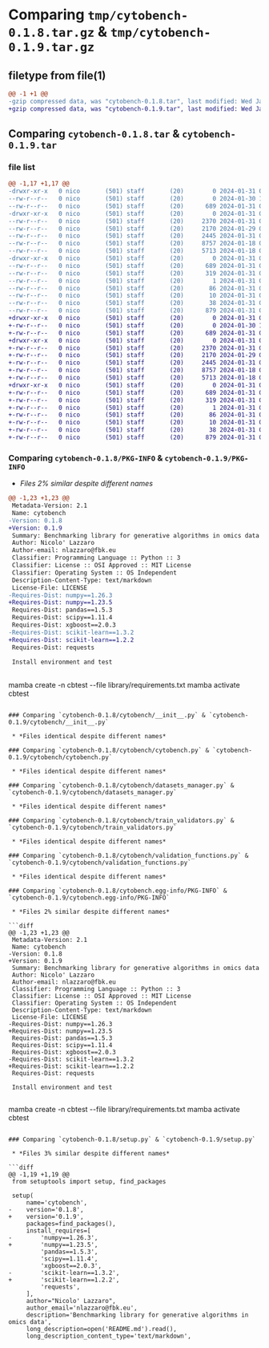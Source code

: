 # Comparing `tmp/cytobench-0.1.8.tar.gz` & `tmp/cytobench-0.1.9.tar.gz`

## filetype from file(1)

```diff
@@ -1 +1 @@
-gzip compressed data, was "cytobench-0.1.8.tar", last modified: Wed Jan 31 09:10:26 2024, max compression
+gzip compressed data, was "cytobench-0.1.9.tar", last modified: Wed Jan 31 09:13:25 2024, max compression
```

## Comparing `cytobench-0.1.8.tar` & `cytobench-0.1.9.tar`

### file list

```diff
@@ -1,17 +1,17 @@
-drwxr-xr-x   0 nico       (501) staff       (20)        0 2024-01-31 09:10:26.670956 cytobench-0.1.8/
--rw-r--r--   0 nico       (501) staff       (20)        0 2024-01-30 19:40:03.000000 cytobench-0.1.8/LICENSE
--rw-r--r--   0 nico       (501) staff       (20)      689 2024-01-31 09:10:26.670704 cytobench-0.1.8/PKG-INFO
-drwxr-xr-x   0 nico       (501) staff       (20)        0 2024-01-31 09:10:26.669267 cytobench-0.1.8/cytobench/
--rw-r--r--   0 nico       (501) staff       (20)     2370 2024-01-31 09:09:49.000000 cytobench-0.1.8/cytobench/__init__.py
--rw-r--r--   0 nico       (501) staff       (20)     2170 2024-01-29 09:41:16.000000 cytobench-0.1.8/cytobench/cytobench.py
--rw-r--r--   0 nico       (501) staff       (20)     2445 2024-01-31 09:09:35.000000 cytobench-0.1.8/cytobench/datasets_manager.py
--rw-r--r--   0 nico       (501) staff       (20)     8757 2024-01-18 09:51:52.000000 cytobench-0.1.8/cytobench/train_validators.py
--rw-r--r--   0 nico       (501) staff       (20)     5713 2024-01-18 08:17:59.000000 cytobench-0.1.8/cytobench/validation_functions.py
-drwxr-xr-x   0 nico       (501) staff       (20)        0 2024-01-31 09:10:26.670416 cytobench-0.1.8/cytobench.egg-info/
--rw-r--r--   0 nico       (501) staff       (20)      689 2024-01-31 09:10:26.000000 cytobench-0.1.8/cytobench.egg-info/PKG-INFO
--rw-r--r--   0 nico       (501) staff       (20)      319 2024-01-31 09:10:26.000000 cytobench-0.1.8/cytobench.egg-info/SOURCES.txt
--rw-r--r--   0 nico       (501) staff       (20)        1 2024-01-31 09:10:26.000000 cytobench-0.1.8/cytobench.egg-info/dependency_links.txt
--rw-r--r--   0 nico       (501) staff       (20)       86 2024-01-31 09:10:26.000000 cytobench-0.1.8/cytobench.egg-info/requires.txt
--rw-r--r--   0 nico       (501) staff       (20)       10 2024-01-31 09:10:26.000000 cytobench-0.1.8/cytobench.egg-info/top_level.txt
--rw-r--r--   0 nico       (501) staff       (20)       38 2024-01-31 09:10:26.671013 cytobench-0.1.8/setup.cfg
--rw-r--r--   0 nico       (501) staff       (20)      879 2024-01-31 09:10:08.000000 cytobench-0.1.8/setup.py
+drwxr-xr-x   0 nico       (501) staff       (20)        0 2024-01-31 09:13:25.598999 cytobench-0.1.9/
+-rw-r--r--   0 nico       (501) staff       (20)        0 2024-01-30 19:40:03.000000 cytobench-0.1.9/LICENSE
+-rw-r--r--   0 nico       (501) staff       (20)      689 2024-01-31 09:13:25.598766 cytobench-0.1.9/PKG-INFO
+drwxr-xr-x   0 nico       (501) staff       (20)        0 2024-01-31 09:13:25.589090 cytobench-0.1.9/cytobench/
+-rw-r--r--   0 nico       (501) staff       (20)     2370 2024-01-31 09:09:49.000000 cytobench-0.1.9/cytobench/__init__.py
+-rw-r--r--   0 nico       (501) staff       (20)     2170 2024-01-29 09:41:16.000000 cytobench-0.1.9/cytobench/cytobench.py
+-rw-r--r--   0 nico       (501) staff       (20)     2445 2024-01-31 09:09:35.000000 cytobench-0.1.9/cytobench/datasets_manager.py
+-rw-r--r--   0 nico       (501) staff       (20)     8757 2024-01-18 09:51:52.000000 cytobench-0.1.9/cytobench/train_validators.py
+-rw-r--r--   0 nico       (501) staff       (20)     5713 2024-01-18 08:17:59.000000 cytobench-0.1.9/cytobench/validation_functions.py
+drwxr-xr-x   0 nico       (501) staff       (20)        0 2024-01-31 09:13:25.598503 cytobench-0.1.9/cytobench.egg-info/
+-rw-r--r--   0 nico       (501) staff       (20)      689 2024-01-31 09:13:25.000000 cytobench-0.1.9/cytobench.egg-info/PKG-INFO
+-rw-r--r--   0 nico       (501) staff       (20)      319 2024-01-31 09:13:25.000000 cytobench-0.1.9/cytobench.egg-info/SOURCES.txt
+-rw-r--r--   0 nico       (501) staff       (20)        1 2024-01-31 09:13:25.000000 cytobench-0.1.9/cytobench.egg-info/dependency_links.txt
+-rw-r--r--   0 nico       (501) staff       (20)       86 2024-01-31 09:13:25.000000 cytobench-0.1.9/cytobench.egg-info/requires.txt
+-rw-r--r--   0 nico       (501) staff       (20)       10 2024-01-31 09:13:25.000000 cytobench-0.1.9/cytobench.egg-info/top_level.txt
+-rw-r--r--   0 nico       (501) staff       (20)       38 2024-01-31 09:13:25.599050 cytobench-0.1.9/setup.cfg
+-rw-r--r--   0 nico       (501) staff       (20)      879 2024-01-31 09:13:20.000000 cytobench-0.1.9/setup.py
```

### Comparing `cytobench-0.1.8/PKG-INFO` & `cytobench-0.1.9/PKG-INFO`

 * *Files 2% similar despite different names*

```diff
@@ -1,23 +1,23 @@
 Metadata-Version: 2.1
 Name: cytobench
-Version: 0.1.8
+Version: 0.1.9
 Summary: Benchmarking library for generative algorithms in omics data
 Author: Nicolo' Lazzaro
 Author-email: nlazzaro@fbk.eu
 Classifier: Programming Language :: Python :: 3
 Classifier: License :: OSI Approved :: MIT License
 Classifier: Operating System :: OS Independent
 Description-Content-Type: text/markdown
 License-File: LICENSE
-Requires-Dist: numpy==1.26.3
+Requires-Dist: numpy==1.23.5
 Requires-Dist: pandas==1.5.3
 Requires-Dist: scipy==1.11.4
 Requires-Dist: xgboost==2.0.3
-Requires-Dist: scikit-learn==1.3.2
+Requires-Dist: scikit-learn==1.2.2
 Requires-Dist: requests
 
 Install environment and test
 
 ```
 mamba create -n cbtest --file library/requirements.txt
 mamba activate cbtest
```

### Comparing `cytobench-0.1.8/cytobench/__init__.py` & `cytobench-0.1.9/cytobench/__init__.py`

 * *Files identical despite different names*

### Comparing `cytobench-0.1.8/cytobench/cytobench.py` & `cytobench-0.1.9/cytobench/cytobench.py`

 * *Files identical despite different names*

### Comparing `cytobench-0.1.8/cytobench/datasets_manager.py` & `cytobench-0.1.9/cytobench/datasets_manager.py`

 * *Files identical despite different names*

### Comparing `cytobench-0.1.8/cytobench/train_validators.py` & `cytobench-0.1.9/cytobench/train_validators.py`

 * *Files identical despite different names*

### Comparing `cytobench-0.1.8/cytobench/validation_functions.py` & `cytobench-0.1.9/cytobench/validation_functions.py`

 * *Files identical despite different names*

### Comparing `cytobench-0.1.8/cytobench.egg-info/PKG-INFO` & `cytobench-0.1.9/cytobench.egg-info/PKG-INFO`

 * *Files 2% similar despite different names*

```diff
@@ -1,23 +1,23 @@
 Metadata-Version: 2.1
 Name: cytobench
-Version: 0.1.8
+Version: 0.1.9
 Summary: Benchmarking library for generative algorithms in omics data
 Author: Nicolo' Lazzaro
 Author-email: nlazzaro@fbk.eu
 Classifier: Programming Language :: Python :: 3
 Classifier: License :: OSI Approved :: MIT License
 Classifier: Operating System :: OS Independent
 Description-Content-Type: text/markdown
 License-File: LICENSE
-Requires-Dist: numpy==1.26.3
+Requires-Dist: numpy==1.23.5
 Requires-Dist: pandas==1.5.3
 Requires-Dist: scipy==1.11.4
 Requires-Dist: xgboost==2.0.3
-Requires-Dist: scikit-learn==1.3.2
+Requires-Dist: scikit-learn==1.2.2
 Requires-Dist: requests
 
 Install environment and test
 
 ```
 mamba create -n cbtest --file library/requirements.txt
 mamba activate cbtest
```

### Comparing `cytobench-0.1.8/setup.py` & `cytobench-0.1.9/setup.py`

 * *Files 3% similar despite different names*

```diff
@@ -1,19 +1,19 @@
 from setuptools import setup, find_packages
 
 setup(
     name='cytobench',
-    version='0.1.8',
+    version='0.1.9',
     packages=find_packages(),
     install_requires=[
-        'numpy==1.26.3',
+        'numpy==1.23.5',
         'pandas==1.5.3',
         'scipy==1.11.4',
         'xgboost==2.0.3',
-        'scikit-learn==1.3.2',
+        'scikit-learn==1.2.2',
         'requests',
     ],
     author="Nicolo' Lazzaro",
     author_email='nlazzaro@fbk.eu',
     description='Benchmarking library for generative algorithms in omics data',
     long_description=open('README.md').read(),
     long_description_content_type='text/markdown',
```

